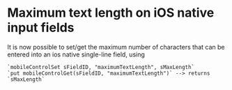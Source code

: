 # Maximum text length on iOS native input fields

It is now possible to set/get the maximum number of characters that can be entered into an ios native single-line field, using 

	`mobileControlSet sFieldID, "maximumTextLength", sMaxLength`
	`put mobileControlGet(sFieldID, "maximumTextLength")` --> returns `sMaxLength`
